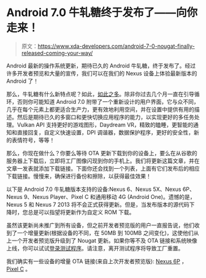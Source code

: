# Android 7.0 牛轧糖终于发布了——向你走来！

> 原文：<https://www.xda-developers.com/android-7-0-nougat-finally-released-coming-your-way/>

Android 最新的操作系统更新，期待已久的 Android 牛轧糖，终于发布了。经过许多开发者预览和大量的宣传，我们可以在我们的 Nexus 设备上体验最新版本的 Android 了！

那么，牛轧糖有什么新特点呢？如此，[如此之多](https://android.googleblog.com/2016/08/android-70-nougat-more-powerful-os-made.html)。除非你过去几个月一直在引导循环，否则你可能知道 Android 7.0 附带了一个重新设计的用户界面，它与众不同，几乎在每个元素上都更适合生产力，更有效地利用空间，并在设置中提供有用的描述。然后是期待已久的多窗口和更快切换应用程序的能力，以实现更好的多任务处理。Vulkan API 支持更好的游戏图形，Daydream VR，精致的瞌睡，更智能的通知和直接回复，自定义快速设置，DPI 调谐器，数据保护程序，更好的安全性，新的表情符号，等等！

那么，你现在做什么？你要么等待 OTA 更新下载到你的设备上，要么在从谷歌的服务器上下载后，立即将工厂图像闪现到你的手机上。我们将更新这篇文章，并在文章一发表就添加下载链接。下面你还会找到一个列表，上面有它们发布后的相应下载链接。慢慢来，确保进行备份和擦除，以获得最佳效果！

以下是 Android 7.0 牛轧糖版本支持的设备:Nexus 6、Nexus 5X、Nexus 6P、Nexus 9、Nexus Player、Pixel C 和通用移动 4G (Android One)。遗憾的是，Nexus 5 和 Nexus 7 2013 将不会正式获得更新。但是，当发布版本的源代码下降时，您总是可以指望将更新作为自定义 ROM 下载。

虽然该更新尚未推广到所有设备，但之前开发者预览版的用户一直报告说，他们收到了一个增量更新(根据设备的不同，在 50MB 到 100MB 之间变化)，这使他们从上一个开发者预览版升级到了 Nougat 更新。如果你等不及 OTA 链接和系统映像上线，你可以试试[登录测试程序](https://www.google.com/android/beta)。请注意，离开测试程序将导致工厂重置。

我们确实有一些设备的增量 OTA 链接(来自上次开发者预览版): [Nexus 6P](https://android.googleapis.com/packages/ota/google_angler_angler/cd46eea77538f6a35b49e26893a7962987b7c4ad.zip) ， [Pixel C](https://android.googleapis.com/packages/ota/google_dragon_ryu/2b0d80e539b415ed50f59d5aadc509a995f777d1.zip) 。